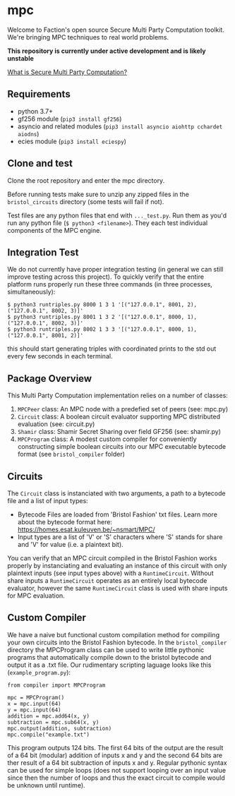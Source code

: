 # mpc

Welcome to Faction's open source Secure Multi Party Computation toolkit. We're bringing MPC techniques to real world problems.

**This repository is currently under active development and is likely unstable** 

[What is Secure Multi Party Computation?](https://en.wikipedia.org/wiki/Secure_multi-party_computation)

## Requirements

- python 3.7+
- gf256 module (`pip3 install gf256`)
- asyncio and related modules (`pip3 install asyncio aiohttp cchardet aiodns`)
- ecies module (`pip3 install eciespy`)

## Clone and test

Clone the root repository and enter the mpc directory. 

Before running tests make sure to unzip any zipped files in the `bristol_circuits` directory (some tests will fail if not).

Test files are any python files that end with `..._test.py`. Run them as you'd run any python file (`$ python3 <filename>`). They each test individual components of the MPC engine.

## Integration Test

We do not currently have proper integration testing (in general we can still improve testing across this project). To quickly verify that the entire platform runs properly run these three commands (in three processes, simultaneously):

```
$ python3 runtriples.py 8000 1 3 1 '[("127.0.0.1", 8001, 2), ("127.0.0.1", 8002, 3)]'
$ python3 runtriples.py 8001 1 3 2 '[("127.0.0.1", 8000, 1), ("127.0.0.1", 8002, 3)]'
$ python3 runtriples.py 8002 1 3 3 '[("127.0.0.1", 8000, 1), ("127.0.0.1", 8001, 2)]'
```

this should start generating triples with coordinated prints to the std out every few seconds in each terminal.

## Package Overview

This Multi Party Computation implementation relies on a number of classes:

1. `MPCPeer` class: An MPC node with a predefied set of peers (see: mpc.py)
2. `Circuit` class: A boolean circuit evaluator supporting MPC distributed evaluation (see: circuit.py)
3. `Shamir` class: Shamir Secret Sharing over field GF256 (see: shamir.py)
4. `MPCProgram` class: A modest custom compiler for conveniently constructing simple boolean circuits into our MPC executable bytecode format (see `bristol_compiler` folder)

## Circuits

The `Circuit` class is instanciated with two arguments, a path to a bytecode file and a list of input types:
- Bytecode Files are loaded from 'Bristol Fashion' txt files. Learn more about the bytecode format here: https://homes.esat.kuleuven.be/~nsmart/MPC/
- Input types are a list of 'V' or 'S' characters where 'S' stands for share and 'V' for value (i.e. a plaintext bit).

You can verify that an MPC circuit compiled in the Bristol Fashion works properly by instanciating and evaluating an instance of this circuit with only plaintext inputs (see input types above) with a `RuntimeCircuit`. Without share inputs a `RuntimeCircuit` operates as an entirely local bytecode evaluator, however the same `RuntimeCircuit` class is used with share inputs for MPC evaluation.

## Custom Compiler

We have a naive but functional custom compilation method for compiling your own circuits into the Bristol Fashion bytecode. In the `bristol_compiler` directory the MPCProgram class can be used to write little pythonic programs that automatically compile down to the bristol bytecode and output it as a .txt file. Our rudimentary scripting laguage looks like this (`example_program.py`):

```
from compiler import MPCProgram

mpc = MPCProgram()
x = mpc.input(64)
y = mpc.input(64)
addition = mpc.add64(x, y)
subtraction = mpc.sub64(x, y)
mpc.output(addition, subtraction)
mpc.compile("example.txt")
```

This program outputs 124 bits. The first 64 bits of the output are the result of a 64 bit (modular) addition  of inputs x and y and the second 64 bits are ther result of a 64 bit subtraction of inputs x and y. Regular pythonic syntax can be used for simple loops (does not support looping over an input value since then the number of loops and thus the exact circuit to compile would be unknown until runtime). 

